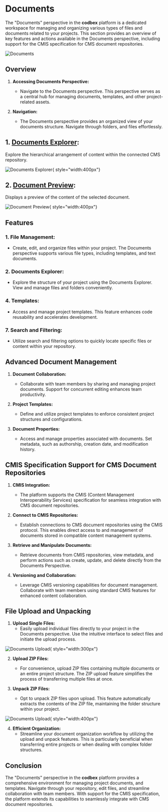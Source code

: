 # Documents

The "Documents" perspective in the __codbex__ platform is a dedicated workspace for managing and organizing various types of files and documents related to your projects. This section provides an overview of key features and actions available in the Documents perspective, including support for the CMIS specification for CMS document repositories.

![Documents](../../images/tooling/documents/documents-perspective.png)

## Overview

1. **Accessing Documents Perspective:**
   - Navigate to the Documents perspective. This perspective serves as a central hub for managing documents, templates, and other project-related assets.

2. **Navigation:**
   - The Documents perspective provides an organized view of your documents structure. Navigate through folders, and files effortlessly.

## 1. [Documents Explorer](explorer.md):

Explore the hierarchical arrangement of content within the connected CMS repository.

![Documents Explorer](../../images/tooling/documents/documents-explorer.png){ style="width:400px"}

## 2. [Document Preview](preview.md):

Displays a preview of the content of the selected document.

![Document Preview](../../images/tooling/documents/document-preview.png){ style="width:400px"}

## Features

### 1. **File Management:**
   - Create, edit, and organize files within your project. The Documents perspective supports various file types, including templates, and text documents.

### 2. **Documents Explorer:**
   - Explore the structure of your project using the Documents Explorer. View and manage files and folders conveniently.

### 4. **Templates:**
   - Access and manage project templates. This feature enhances code reusability and accelerates development.

### 7. **Search and Filtering:**
   - Utilize search and filtering options to quickly locate specific files or content within your repository.

## Advanced Document Management

1. **Document Collaboration:**
   - Collaborate with team members by sharing and managing project documents. Support for concurrent editing enhances team productivity.

2. **Project Templates:**
   - Define and utilize project templates to enforce consistent project structures and configurations.

3. **Document Properties:**
   - Access and manage properties associated with documents. Set metadata, such as authorship, creation date, and modification history.

## CMIS Specification Support for CMS Document Repositories

1. **CMIS Integration:**
   - The platform supports the CMIS (Content Management Interoperability Services) specification for seamless integration with CMS document repositories.

2. **Connect to CMIS Repositories:**
   - Establish connections to CMS document repositories using the CMIS protocol. This enables direct access to and management of documents stored in compatible content management systems.

3. **Retrieve and Manipulate Documents:**
   - Retrieve documents from CMIS repositories, view metadata, and perform actions such as create, update, and delete directly from the Documents Perspective.

4. **Versioning and Collaboration:**
   - Leverage CMIS versioning capabilities for document management. Collaborate with team members using standard CMIS features for enhanced content collaboration.

## File Upload and Unpacking

1. **Upload Single Files:**
   - Easily upload individual files directly to your project in the Documents perspective. Use the intuitive interface to select files and initiate the upload process.

![Documents Upload](../../images/tooling/documents/upload-actions.png){ style="width:300px"}

2. **Upload ZIP Files:**
   - For convenience, upload ZIP files containing multiple documents or an entire project structure. The ZIP upload feature simplifies the process of transferring multiple files at once.

3. **Unpack ZIP Files:**
   - Opt to unpack ZIP files upon upload. This feature automatically extracts the contents of the ZIP file, maintaining the folder structure within your project.

![Documents Upload](../../images/tooling/documents/upload-process.png){ style="width:400px"}

4. **Efficient Organization:**
   - Streamline your document organization workflow by utilizing the upload and unpack features. This is particularly beneficial when transferring entire projects or when dealing with complex folder structures.


## Conclusion

The "Documents" perspective in the __codbex__ platform provides a comprehensive environment for managing project documents, and templates. Navigate through your repository, edit files, and streamline collaboration with team members. With support for the CMIS specification, the platform extends its capabilities to seamlessly integrate with CMS document repositories.
